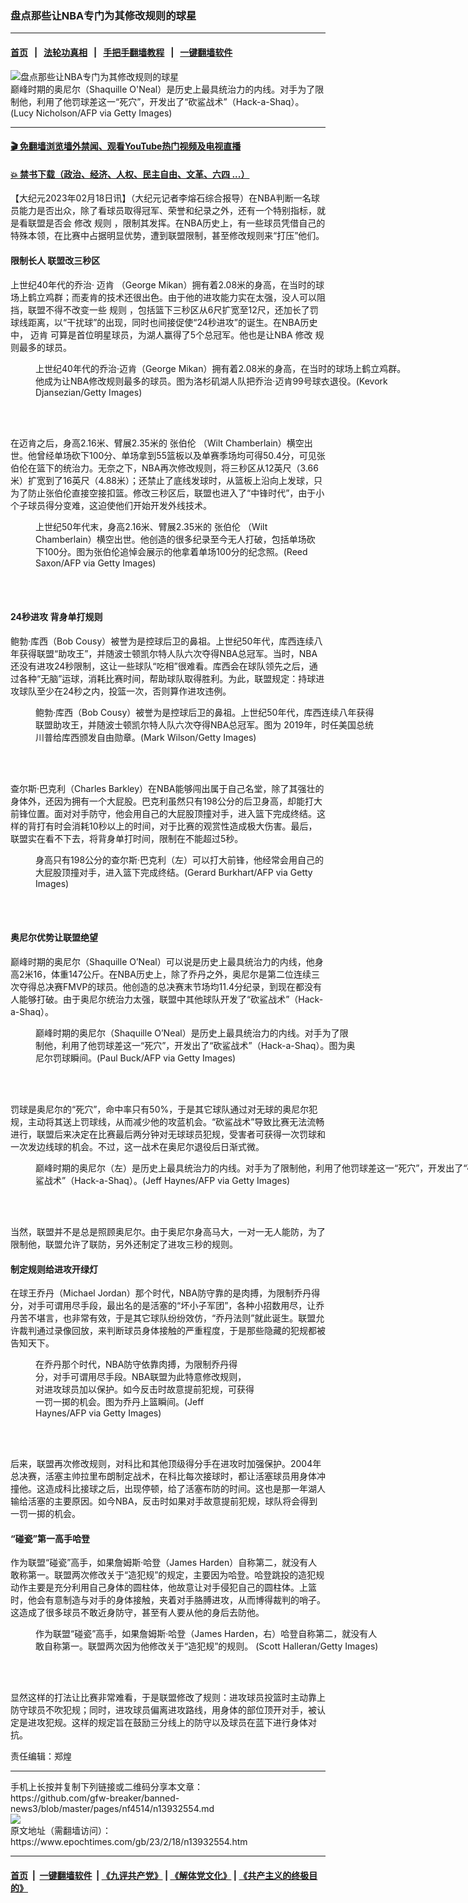 ### 盘点那些让NBA专门为其修改规则的球星
------------------------

#### [首页](https://github.com/gfw-breaker/banned-news3/blob/master/README.md) &nbsp;&nbsp;|&nbsp;&nbsp; [法轮功真相](https://github.com/begood0513/basic/blob/master/README.md)  &nbsp;&nbsp;|&nbsp;&nbsp; [手把手翻墙教程](https://github.com/gfw-breaker/guides/wiki)  &nbsp;&nbsp;|&nbsp;&nbsp; [一键翻墙软件](https://github.com/gfw-breaker/nogfw/blob/master/README.md)  



<div><img alt="盘点那些让NBA专门为其修改规则的球星" class="attachment-djy_600_400 size-djy_600_400 wp-post-image" src="https://i.epochtimes.com/assets/uploads/2023/02/id13932571-GettyImages-1237584532-600x400.jpg"/>
<div class="caption">
 巅峰时期的奥尼尔（Shaquille O'Neal）是历史上最具统治力的内线。对手为了限制他，利用了他罚球差这一“死穴”，开发出了“砍鲨战术”（Hack-a-Shaq）。(Lucy Nicholson/AFP via Getty Images)
</div></div><hr/>

#### [ 🎬  免翻墙浏览墙外禁闻、观看YouTube热门视频及电视直播](https://github.com/gfw-breaker/HelloWorld)

#### [ 💥  禁书下载（政治、经济、人权、民主自由、文革、六四 ...）](https://github.com/gfw-breaker/books/blob/master/README.md)

<div><p>
 【大纪元2023年02月18日讯】（大纪元记者李熔石综合报导）在NBA判断一名球员能力是否出众，除了看球员取得冠军、荣誉和纪录之外，还有一个特别指标，就是看联盟是否会
 <ok href="https://www.epochtimes.com/gb/tag/%E4%BF%AE%E6%94%B9.html">
  修改
 </ok>
 <ok href="https://www.epochtimes.com/gb/tag/%E8%A7%84%E5%88%99.html">
  规则
 </ok>
 ，限制其发挥。在NBA历史上，有一些球员凭借自己的特殊本领，在比赛中占据明显优势，遭到联盟限制，甚至修改规则来“打压”他们。
</p>
<h4>
 限制长人 联盟改三秒区
</h4>
<p>
 上世纪40年代的乔治·
 <ok href="https://www.epochtimes.com/gb/tag/%E8%BF%88%E8%82%AF.html">
  迈肯
 </ok>
 （George Mikan）拥有着2.08米的身高，在当时的球场上鹤立鸡群；而麦肯的技术还很出色。由于他的进攻能力实在太强，没人可以阻挡，联盟不得不改变一些
 <ok href="https://www.epochtimes.com/gb/tag/%E8%A7%84%E5%88%99.html">
  规则
 </ok>
 ，包括篮下三秒区从6尺扩宽至12尺，还加长了罚球线距离，以“干扰球”的出现，同时也间接促使“24秒进攻”的诞生。在NBA历史中，
 <ok href="https://www.epochtimes.com/gb/tag/%E8%BF%88%E8%82%AF.html">
  迈肯
 </ok>
 可算是首位明星球员，为湖人赢得了5个总冠军。他也是让NBA
 <ok href="https://www.epochtimes.com/gb/tag/%E4%BF%AE%E6%94%B9.html">
  修改
 </ok>
 规则最多的球员。
</p>
<figure aria-describedby="caption-attachment-13932572" class="wp-caption aligncenter" id="attachment_13932572" style="width: 599px">
 <ok href=" https://i.epochtimes.com/assets/uploads/2023/02/id13932572-GettyImages-1244370551-597x400.jpg" rel="noreferrer noopener" target="_blank">
  <img alt="" class="wp-image-13932572" src="https://i.epochtimes.com/assets/uploads/2023/02/id13932572-GettyImages-1244370551-597x400.jpg"/>
 </ok>
 <br/><figcaption class="wp-caption-text" id="caption-attachment-13932572">
  上世纪40年代的乔治·迈肯（George Mikan）拥有着2.08米的身高，在当时的球场上鹤立鸡群。他成为让NBA修改规则最多的球员。图为洛杉矶湖人队把乔治·迈肯99号球衣退役。(Kevork Djansezian/Getty Images)
 </figcaption><br/>
</figure><br/>
<p>
 在迈肯之后，身高2.16米、臂展2.35米的
 <ok href="https://www.epochtimes.com/gb/tag/%E5%BC%A0%E4%BC%AF%E4%BC%A6.html">
  张伯伦
 </ok>
 （Wilt Chamberlain）横空出世。他曾经单场砍下100分、单场拿到55篮板以及单赛季场均可得50.4分，可见张伯伦在篮下的统治力。无奈之下，NBA再次修改规则，将三秒区从12英尺（3.66米）扩宽到了16英尺（4.88米）；还禁止了底线发球时，从篮板上沿向上发球，只为了防止张伯伦直接空接扣篮。修改三秒区后，联盟也进入了“中锋时代”，由于小个子球员得分变难，这迫使他们开始开发外线技术。
</p>
<figure aria-describedby="caption-attachment-13932568" class="wp-caption aligncenter" id="attachment_13932568" style="width: 453px">
 <ok href=" https://i.epochtimes.com/assets/uploads/2023/02/id13932568-GettyImages-52034684-453x400.jpg" rel="noreferrer noopener" target="_blank">
  <img alt="" class="size-medium_vertical wp-image-13932568" src="https://i.epochtimes.com/assets/uploads/2023/02/id13932568-GettyImages-52034684-453x400.jpg"/>
 </ok>
 <br/><figcaption class="wp-caption-text" id="caption-attachment-13932568">
  上世纪50年代末，身高2.16米、臂展2.35米的
  <ok href="https://www.epochtimes.com/gb/tag/%E5%BC%A0%E4%BC%AF%E4%BC%A6.html">
   张伯伦
  </ok>
  （Wilt Chamberlain）横空出世。他创造的很多纪录至今无人打破，包括单场砍下100分。图为张伯伦追悼会展示的他拿着单场100分的纪念照。(Reed Saxon/AFP via Getty Images)
 </figcaption><br/>
</figure><br/>
<h4>
 24秒进攻 背身单打规则
</h4>
<p>
 鲍勃·库西（Bob Cousy）被誉为是控球后卫的鼻祖。上世纪50年代，库西连续八年获得联盟“助攻王”，并随波士顿凯尔特人队六次夺得NBA总冠军。当时，NBA还没有进攻24秒限制，这让一些球队“吃相”很难看。库西会在球队领先之后，通过各种“无脑”运球，消耗比赛时间，帮助球队取得胜利。为此，联盟规定：持球进攻球队至少在24秒之内，投篮一次，否则算作进攻违例。
</p>
<figure aria-describedby="caption-attachment-13932570" class="wp-caption aligncenter" id="attachment_13932570" style="width: 553px">
 <ok href=" https://i.epochtimes.com/assets/uploads/2023/02/id13932570-GettyImages-1169638342-556x400.jpg" rel="noreferrer noopener" target="_blank">
  <img alt="" class="wp-image-13932570" src="https://i.epochtimes.com/assets/uploads/2023/02/id13932570-GettyImages-1169638342-556x400.jpg"/>
 </ok>
 <br/><figcaption class="wp-caption-text" id="caption-attachment-13932570">
  鲍勃·库西（Bob Cousy）被誉为是控球后卫的鼻祖。上世纪50年代，库西连续八年获得联盟助攻王，并随波士顿凯尔特人队六次夺得NBA总冠军。图为 2019年，时任美国总统川普给库西颁发自由勋章。(Mark Wilson/Getty Images)
 </figcaption><br/>
</figure><br/>
<p>
 查尔斯·巴克利（Charles Barkley）在NBA能够闯出属于自己名堂，除了其强壮的身体外，还因为拥有一个大屁股。巴克利虽然只有198公分的后卫身高，却能打大前锋位置。面对对手防守，他会用自己的大屁股顶撞对手，进入篮下完成终结。这样的背打有时会消耗10秒以上的时间，对于比赛的观赏性造成极大伤害。最后，联盟实在看不下去，将背身单打时间，限制在不能超过5秒。
</p>
<figure aria-describedby="caption-attachment-13932566" class="wp-caption aligncenter" id="attachment_13932566" style="width: 466px">
 <ok href=" https://i.epochtimes.com/assets/uploads/2023/02/id13932566-GettyImages-51621828-466x400.jpg" rel="noreferrer noopener" target="_blank">
  <img alt="" class="size-medium_vertical wp-image-13932566" src="https://i.epochtimes.com/assets/uploads/2023/02/id13932566-GettyImages-51621828-466x400.jpg"/>
 </ok>
 <br/><figcaption class="wp-caption-text" id="caption-attachment-13932566">
  身高只有198公分的查尔斯·巴克利（左）可以打大前锋，他经常会用自己的大屁股顶撞对手，进入篮下完成终结。(Gerard Burkhart/AFP via Getty Images)
 </figcaption><br/>
</figure><br/>
<h4>
 奥尼尔优势让联盟绝望
</h4>
<p>
 巅峰时期的奥尼尔（Shaquille O’Neal）可以说是历史上最具统治力的内线，他身高2米16，体重147公斤。在NBA历史上，除了乔丹之外，奥尼尔是第二位连续三次夺得总决赛FMVP的球员。他创造的总决赛末节场均11.4分纪录，到现在都没有人能够打破。由于奥尼尔统治力太强，联盟中其他球队开发了“砍鲨战术”（Hack-a-Shaq）。
</p>
<figure aria-describedby="caption-attachment-13932565" class="wp-caption aligncenter" id="attachment_13932565" style="width: 513px">
 <ok href=" https://i.epochtimes.com/assets/uploads/2023/02/id13932565-GettyImages-51602114-513x400.jpg" rel="noreferrer noopener" target="_blank">
  <img alt="" class="size-medium_vertical wp-image-13932565" src="https://i.epochtimes.com/assets/uploads/2023/02/id13932565-GettyImages-51602114-513x400.jpg"/>
 </ok>
 <br/><figcaption class="wp-caption-text" id="caption-attachment-13932565">
  巅峰时期的奥尼尔（Shaquille O’Neal）是历史上最具统治力的内线。对手为了限制他，利用了他罚球差这一“死穴”，开发出了“砍鲨战术”（Hack-a-Shaq）。图为奥尼尔罚球瞬间。(Paul Buck/AFP via Getty Images)
 </figcaption><br/>
</figure><br/>
<p>
 罚球是奥尼尔的“死穴”，命中率只有50%，于是其它球队通过对无球的奥尼尔犯规，主动将其送上罚球线，从而减少他的攻蓝机会。“砍鲨战术”导致比赛无法流畅进行，联盟后来决定在比赛最后两分钟对无球球员犯规，受害者可获得一次罚球和一次发边线球的机会。不过，这一战术在奥尼尔退役后日渐式微。
</p>
<figure aria-describedby="caption-attachment-13932583" class="wp-caption aligncenter" id="attachment_13932583" style="width: 709px">
 <ok href=" https://i.epochtimes.com/assets/uploads/2023/02/id13932583-GettyImages-71199314-709x400.jpg" rel="noreferrer noopener" target="_blank">
  <img alt="" class="size-medium_vertical wp-image-13932583" src="https://i.epochtimes.com/assets/uploads/2023/02/id13932583-GettyImages-71199314-709x400.jpg"/>
 </ok>
 <br/><figcaption class="wp-caption-text" id="caption-attachment-13932583">
  巅峰时期的奥尼尔（左）是历史上最具统治力的内线。对手为了限制他，利用了他罚球差这一“死穴”，开发出了“砍鲨战术”（Hack-a-Shaq）。(Jeff Haynes/AFP via Getty Images)
 </figcaption><br/>
</figure><br/>
<p>
 当然，联盟并不是总是照顾奥尼尔。由于奥尼尔身高马大，一对一无人能防，为了限制他，联盟允许了联防，另外还制定了进攻三秒的规则。
</p>
<h4>
 制定规则给进攻开绿灯
</h4>
<p>
 在球王乔丹（Michael Jordan）那个时代，NBA防守靠的是肉搏，为限制乔丹得分，对手可谓用尽手段，最出名的是活塞的“坏小子军团”，各种小招数用尽，让乔丹苦不堪言，也非常有效，于是其它球队纷纷效仿，“乔丹法则”就此诞生。联盟允许裁判通过录像回放，来判断球员身体接触的严重程度，于是那些隐藏的犯规都被告知天下。
</p>
<figure aria-describedby="caption-attachment-13932567" class="wp-caption aligncenter" id="attachment_13932567" style="width: 350px">
 <ok href=" https://i.epochtimes.com/assets/uploads/2023/02/id13932567-GettyImages-51654608-261x400.jpg" rel="noreferrer noopener" target="_blank">
  <img alt="" class="wp-image-13932567" src="https://i.epochtimes.com/assets/uploads/2023/02/id13932567-GettyImages-51654608-261x400.jpg"/>
 </ok>
 <br/><figcaption class="wp-caption-text" id="caption-attachment-13932567">
  在乔丹那个时代，NBA防守依靠肉搏，为限制乔丹得分，对手可谓用尽手段。NBA联盟为此特意修改规则，对进攻球员加以保护。如今反击时故意提前犯规，可获得一罚一掷的机会。图为乔丹上篮瞬间。(Jeff Haynes/AFP via Getty Images)
 </figcaption><br/>
</figure><br/>
<p>
 后来，联盟再次修改规则，对科比和其他顶级得分手在进攻时加强保护。2004年总决赛，活塞主帅拉里布朗制定战术，在科比每次接球时，都让活塞球员用身体冲撞他。这造成科比接球之后，出现停顿，给了活塞布防的时间。这也是那一年湖人输给活塞的主要原因。如今NBA，反击时如果对手故意提前犯规，球队将会得到一罚一掷的机会。
</p>
<h4>
 “碰瓷”第一高手哈登
</h4>
<p>
 作为联盟“碰瓷”高手，如果詹姆斯·哈登（James Harden）自称第二，就没有人敢称第一。联盟两次修改关于“造犯规”的规定，主要因为哈登。哈登跳投的造犯规动作主要是充分利用自己身体的圆柱体，他故意让对手侵犯自己的圆柱体。上篮时，他会有意制造与对手的身体接触，夹着对手胳膊进攻，从而博得裁判的哨子。这造成了很多球员不敢近身防守，甚至有人要从他的身后去防他。
</p>
<figure aria-describedby="caption-attachment-13932569" class="wp-caption aligncenter" id="attachment_13932569" style="width: 551px">
 <ok href=" https://i.epochtimes.com/assets/uploads/2023/02/id13932569-GettyImages-466933528-551x400.jpg" rel="noreferrer noopener" target="_blank">
  <img alt="" class="size-medium_vertical wp-image-13932569" src="https://i.epochtimes.com/assets/uploads/2023/02/id13932569-GettyImages-466933528-551x400.jpg"/>
 </ok>
 <br/><figcaption class="wp-caption-text" id="caption-attachment-13932569">
  作为联盟“碰瓷”高手，如果詹姆斯·哈登（James Harden，右）哈登自称第二，就没有人敢自称第一。联盟两次因为他修改关于“造犯规”的规则。 (Scott Halleran/Getty Images)
 </figcaption><br/>
</figure><br/>
<p>
 显然这样的打法让比赛非常难看，于是联盟修改了规则：进攻球员投篮时主动靠上防守球员不吹犯规；同时，进攻球员偏离进攻路线，用身体的部位顶开对手，被认定是进攻犯规。这样的规定旨在鼓励三分线上的防守以及球员在蓝下进行身体对抗。
</p>
<p>
 责任编辑：郑煌
</p>
</div>
<hr/>
手机上长按并复制下列链接或二维码分享本文章：<br/>
https://github.com/gfw-breaker/banned-news3/blob/master/pages/nf4514/n13932554.md <br/>
<a href='https://github.com/gfw-breaker/banned-news3/blob/master/pages/nf4514/n13932554.md'><img src='https://github.com/gfw-breaker/banned-news3/blob/master/pages/nf4514/n13932554.md.png'/></a> <br/>
原文地址（需翻墙访问）：https://www.epochtimes.com/gb/23/2/18/n13932554.htm


------------------------
#### [首页](https://github.com/gfw-breaker/banned-news3/blob/master/README.md) &nbsp;|&nbsp; [一键翻墙软件](https://github.com/gfw-breaker/nogfw/blob/master/README.md) &nbsp;| [《九评共产党》](https://github.com/gfw-breaker/9ping.md/blob/master/README.md#九评之一评共产党是什么) | [《解体党文化》](https://github.com/gfw-breaker/jtdwh.md/blob/master/README.md) | [《共产主义的终极目的》](https://github.com/gfw-breaker/gczydzjmd.md/blob/master/README.md)


<img src='http://gfw-breaker.win/banned-news3/pages/nf4514/n13932554.md' width='0px' height='0px'/>
